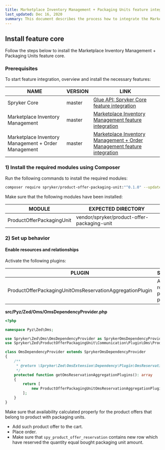 ```yaml
---
title: Marketplace Inventory Management + Packaging Units feature integration
last_updated: Dec 16, 2020
summary: This document describes the process how to integrate the Marketplace Inventory Management + Packaging Units feature into a Spryker project.
---
```


## Install feature core
Follow the steps below to install the Marketplace Inventory Management + Packaging Units feature core.

### Prerequisites
To start feature integration, overview and install the necessary features:

| NAME | VERSION | LINK |
|-|-|-|
| Spryker Core | master | [Glue API: Spryker Core feature integration](https://documentation.spryker.com/docs/glue-api-spryker-core-feature-integration)  |
| Marketplace Inventory Management | master | [Marketplace Inventory Management feature integration](/docs/marketplace/dev/feature-integration-guides/marketplace-product-inventory-management-feature-integration.html)  |
| Marketplace Inventory Management + Order Management | master | [Marketplace Inventory Management + Order Management feature integration](/docs/marketplace/dev/feature-integration-guides/marketplace-inventory-management-order-management-feature-integration.html)  |

### 1) Install the required modules using Composer
Run the following commands to install the required modules:

```bash
composer require spryker/product-offer-packaging-unit:"^0.1.0" --update-with-dependencies
```

Make sure that the following modules have been installed:

| MODULE | EXPECTED DIRECTORY |
|-|-|
| ProductOfferPackagingUnit | vendor/spryker/product-offer-packaging-unit |

### 2) Set up behavior
#### Enable resources and relationships
Activate the following plugins:

| PLUGIN | SPECIFICATION | PREREQUISITES | NAMESPACE |
|-|-|-|-|
| ProductOfferPackagingUnitOmsReservationAggregationPlugin | Aggregates reservations for product offers packaging unit. | None | Spryker\Zed\ProductOfferPackagingUnit\Communication\Plugin\Oms |

**src/Pyz/Zed/Oms/OmsDependencyProvider.php**

```php
<?php

namespace Pyz\Zed\Oms;

use Spryker\Zed\Oms\OmsDependencyProvider as SprykerOmsDependencyProvider;
use Spryker\Zed\ProductOfferPackagingUnit\Communication\Plugin\Oms\ProductOfferPackagingUnitOmsReservationAggregationPlugin;

class OmsDependencyProvider extends SprykerOmsDependencyProvider
{
    /**
     * @return \Spryker\Zed\OmsExtension\Dependency\Plugin\OmsReservationAggregationPluginInterface[]
     */
    protected function getOmsReservationAggregationPlugins(): array
    {
        return [
            new ProductOfferPackagingUnitOmsReservationAggregationPlugin(),
        ];
    }
}
```

Make sure that availability calculated properly for the product offers that belong to product with packaging units.

* Add such product offer to the cart.
* Place order.
* Make sure that `spy_product_offer_reservation` contains new row which have reserved the quantity equal bought packaging unit amount.
